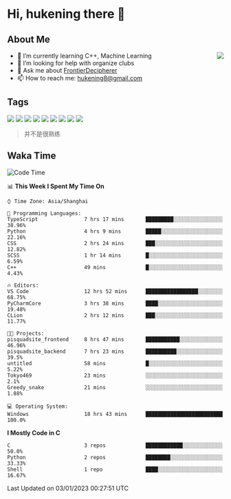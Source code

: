 # Hi, hukening there 👋

## About Me

<a href="#">
  <img align="right" src="https://github-readme-stats.vercel.app/api?username=Tokyo469&count_private=true&show_icons=true&bg_color=15,f2f7fd,E0EAFC" />
</a>

- 🌱 I’m currently learning C++, Machine Learning
- 🤔 I’m looking for help with organize clubs
- 💬 Ask me about [FrontierDecipherer](https://github.com/FrontierDecipherer)
- 📫 How to reach me: hukening8@gmail.com

## Tags

![](https://img.shields.io/badge/-Python-3e74a2?style=flat-square&logo=Python&logoColor=fff)
![](https://img.shields.io/badge/-C++-00579c?style=flat-square&logo=cplusplus&logoColor=fff)
![](https://img.shields.io/badge/-Node.js-339933?style=flat-square&logo=Node.js&logoColor=fff)
![](https://img.shields.io/badge/-React-2d98ce?style=flat-square&logo=React&logoColor=fff)
![](https://img.shields.io/badge/-Next.js-717171?style=flat-square&logo=next.js&logoColor=fff)
![](https://img.shields.io/badge/-Docker-2496ED?style=flat-square&logo=Docker&logoColor=fff)
![](https://img.shields.io/badge/-Linux-000000?style=flat-square&logo=Linux&logoColor=fff)
![](https://img.shields.io/badge/-MySQL-4479A1?style=flat-square&logo=MySQL&logoColor=fff)
![](https://img.shields.io/badge/-MongoDB-47A248?style=flat-square&logo=MongoDB&logoColor=fff)

> 并不是很熟练

## Waka Time

<!--START_SECTION:waka-->
![Code Time](http://img.shields.io/badge/Code%20Time-10%20hrs%2016%20mins-blue)

📊 **This Week I Spent My Time On** 

```text
⌚︎ Time Zone: Asia/Shanghai

💬 Programming Languages: 
TypeScript               7 hrs 17 mins       █████████░░░░░░░░░░░░░░░░   38.96% 
Python                   4 hrs 9 mins        █████░░░░░░░░░░░░░░░░░░░░   22.16% 
CSS                      2 hrs 24 mins       ███░░░░░░░░░░░░░░░░░░░░░░   12.82% 
SCSS                     1 hr 14 mins        █░░░░░░░░░░░░░░░░░░░░░░░░   6.59% 
C++                      49 mins             █░░░░░░░░░░░░░░░░░░░░░░░░   4.43%

🔥 Editors: 
VS Code                  12 hrs 52 mins      █████████████████░░░░░░░░   68.75% 
PyCharmCore              3 hrs 38 mins       ████░░░░░░░░░░░░░░░░░░░░░   19.48% 
CLion                    2 hrs 12 mins       ███░░░░░░░░░░░░░░░░░░░░░░   11.77%

🐱‍💻 Projects: 
pisquadsite_frontend     8 hrs 47 mins       ███████████░░░░░░░░░░░░░░   46.96% 
pisquadsite_backend      7 hrs 23 mins       ██████████░░░░░░░░░░░░░░░   39.5% 
untitled                 58 mins             █░░░░░░░░░░░░░░░░░░░░░░░░   5.22% 
Tokyo469                 23 mins             ░░░░░░░░░░░░░░░░░░░░░░░░░   2.1% 
Greedy_snake             21 mins             ░░░░░░░░░░░░░░░░░░░░░░░░░   1.88%

💻 Operating System: 
Windows                  18 hrs 43 mins      █████████████████████████   100.0%

```

**I Mostly Code in C** 

```text
C                        3 repos             ████████████░░░░░░░░░░░░░   50.0% 
Python                   2 repos             ████████░░░░░░░░░░░░░░░░░   33.33% 
Shell                    1 repo              ████░░░░░░░░░░░░░░░░░░░░░   16.67%

```



 Last Updated on 03/01/2023 00:27:51 UTC
<!--END_SECTION:waka-->
